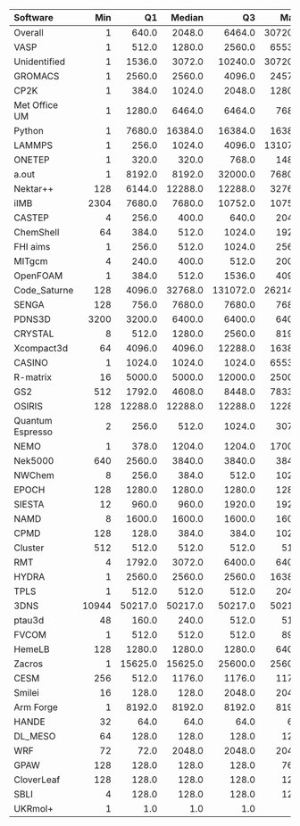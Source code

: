 | Software         |   Min |      Q1 |   Median |       Q3 |    Max |   Jobs |     Nodeh |   PercentUse |       kWh |   PercentEnergy |   Users |   Projects |
|:-----------------|------:|--------:|---------:|---------:|-------:|-------:|----------:|-------------:|----------:|----------------:|--------:|-----------:|
| Overall          |     1 |   640.0 |   2048.0 |   6464.0 | 307200 | 620670 | 3469614.8 |        100.0 | 1509306.1 |           100.0 |     680 |        106 |
| VASP             |     1 |   512.0 |   1280.0 |   2560.0 |  65536 | 105818 |  841389.2 |         24.3 |  360220.7 |            23.9 |     129 |         10 |
| Unidentified     |     1 |  1536.0 |   3072.0 |  10240.0 | 307200 | 145626 |  408808.2 |         11.8 |  174413.6 |            11.6 |     291 |         81 |
| GROMACS          |     1 |  2560.0 |   2560.0 |   4096.0 |  24576 |  50492 |  388950.5 |         11.2 |  192864.0 |            12.8 |      28 |          8 |
| CP2K             |     1 |   384.0 |   1024.0 |   2048.0 |  12800 |  26835 |  278695.8 |          8.0 |  111219.9 |             7.4 |      48 |         10 |
| Met Office UM    |     1 |  1280.0 |   6464.0 |   6464.0 |   7680 |   9052 |  213057.5 |          6.1 |   80814.8 |             5.4 |      32 |          5 |
| Python           |     1 |  7680.0 |  16384.0 |  16384.0 |  16384 | 155711 |  173408.5 |          5.0 |   84156.8 |             5.6 |      30 |         20 |
| LAMMPS           |     1 |   256.0 |   1024.0 |   4096.0 | 131072 |  13816 |  146784.0 |          4.2 |   61602.7 |             4.1 |      50 |         16 |
| ONETEP           |     1 |   320.0 |    320.0 |    768.0 |   1488 |   3005 |  131901.0 |          3.8 |   49533.9 |             3.3 |       5 |          1 |
| a.out            |     1 |  8192.0 |   8192.0 |  32000.0 |  76800 |   1990 |  126456.2 |          3.6 |   61413.7 |             4.1 |      12 |         10 |
| Nektar++         |   128 |  6144.0 |  12288.0 |  12288.0 |  32768 |    434 |  120048.8 |          3.5 |   58568.5 |             3.9 |       7 |          4 |
| iIMB             |  2304 |  7680.0 |   7680.0 |  10752.0 |  10752 |    139 |   86172.9 |          2.5 |   41326.6 |             2.7 |       2 |          1 |
| CASTEP           |     4 |   256.0 |    400.0 |    640.0 |   2048 |  37938 |   83262.0 |          2.4 |   35746.9 |             2.4 |      38 |          6 |
| ChemShell        |    64 |   384.0 |    512.0 |   1024.0 |   1920 |    992 |   48852.7 |          1.4 |   20397.7 |             1.4 |      11 |          3 |
| FHI aims         |     1 |   256.0 |    512.0 |   1024.0 |   2560 |  25915 |   41773.1 |          1.2 |   16614.2 |             1.1 |      16 |          2 |
| MITgcm           |     4 |   240.0 |    400.0 |    512.0 |   2000 |  15372 |   40050.0 |          1.2 |   18557.9 |             1.2 |      16 |          2 |
| OpenFOAM         |     1 |   384.0 |    512.0 |   1536.0 |   4096 |   1334 |   35329.2 |          1.0 |   18488.0 |             1.2 |      27 |         11 |
| Code_Saturne     |   128 |  4096.0 |  32768.0 | 131072.0 | 262144 |    316 |   31961.4 |          0.9 |    8835.6 |             0.6 |       9 |          5 |
| SENGA            |   128 |   756.0 |   7680.0 |   7680.0 |   7680 |    166 |   28929.9 |          0.8 |   14647.1 |             1.0 |       8 |          2 |
| PDNS3D           |  3200 |  3200.0 |   6400.0 |   6400.0 |   6400 |     31 |   24708.0 |          0.7 |   12332.5 |             0.8 |       1 |          1 |
| CRYSTAL          |     8 |   512.0 |   1280.0 |   2560.0 |   8192 |    584 |   21641.0 |          0.6 |    8846.4 |             0.6 |       9 |          4 |
| Xcompact3d       |    64 |  4096.0 |   4096.0 |  12288.0 |  16384 |    320 |   20035.5 |          0.6 |    8950.7 |             0.6 |       7 |          3 |
| CASINO           |     1 |  1024.0 |   1024.0 |   1024.0 |  65536 |    361 |   19468.9 |          0.6 |   10045.5 |             0.7 |       5 |          3 |
| R-matrix         |    16 |  5000.0 |   5000.0 |  12000.0 |  25000 |     15 |   19400.2 |          0.6 |    2062.6 |             0.1 |       1 |          1 |
| GS2              |   512 |  1792.0 |   4608.0 |   8448.0 |  78336 |    377 |   18156.2 |          0.5 |    4470.8 |             0.3 |       3 |          1 |
| OSIRIS           |   128 | 12288.0 |  12288.0 |  12288.0 |  12288 |     16 |   16421.1 |          0.5 |    7627.1 |             0.5 |       3 |          2 |
| Quantum Espresso |     2 |   256.0 |    512.0 |   1024.0 |   3072 |   5568 |   13785.2 |          0.4 |    6674.7 |             0.4 |      16 |          4 |
| NEMO             |     1 |   378.0 |   1204.0 |   1204.0 |  17000 |   1777 |   13439.3 |          0.4 |    5774.6 |             0.4 |      17 |          3 |
| Nek5000          |   640 |  2560.0 |   3840.0 |   3840.0 |   3840 |     76 |   12662.8 |          0.4 |    6585.8 |             0.4 |       2 |          2 |
| NWChem           |     8 |   256.0 |    384.0 |    512.0 |   1024 |  10027 |    8361.0 |          0.2 |    3628.8 |             0.2 |       9 |          6 |
| EPOCH            |   128 |  1280.0 |   1280.0 |   1280.0 |   1280 |   1254 |    7922.4 |          0.2 |    3912.9 |             0.3 |       2 |          1 |
| SIESTA           |    12 |   960.0 |    960.0 |   1920.0 |   1920 |   2235 |    7276.2 |          0.2 |     921.7 |             0.1 |       6 |          2 |
| NAMD             |     8 |  1600.0 |   1600.0 |   1600.0 |   1600 |    343 |    6735.5 |          0.2 |    2144.8 |             0.1 |       7 |          3 |
| CPMD             |   128 |   128.0 |    384.0 |    384.0 |   1024 |    270 |    6089.1 |          0.2 |    3082.8 |             0.2 |       2 |          1 |
| Cluster          |   512 |   512.0 |    512.0 |    512.0 |    512 |    583 |    5945.9 |          0.2 |    1850.0 |             0.1 |       1 |          1 |
| RMT              |     4 |  1792.0 |   3072.0 |   6400.0 |   6400 |    485 |    4811.3 |          0.1 |    2276.1 |             0.2 |       6 |          3 |
| HYDRA            |     1 |  2560.0 |   2560.0 |   2560.0 |  16384 |    372 |    3778.2 |          0.1 |    2074.1 |             0.1 |       7 |          5 |
| TPLS             |     1 |   512.0 |    512.0 |    512.0 |   2048 |    103 |    3435.7 |          0.1 |    1829.3 |             0.1 |       4 |          2 |
| 3DNS             | 10944 | 50217.0 |  50217.0 |  50217.0 |  50217 |      2 |    3348.8 |          0.1 |    1658.5 |             0.1 |       1 |          1 |
| ptau3d           |    48 |   160.0 |    240.0 |    512.0 |    512 |    123 |    1939.9 |          0.1 |    1006.1 |             0.1 |       1 |          1 |
| FVCOM            |     1 |   512.0 |    512.0 |    512.0 |    896 |    245 |    1638.8 |          0.0 |     812.1 |             0.1 |       2 |          1 |
| HemeLB           |   128 |  1280.0 |   1280.0 |   1280.0 |   6400 |     13 |    1134.5 |          0.0 |     592.3 |             0.0 |       1 |          1 |
| Zacros           |     1 | 15625.0 |  15625.0 |  25600.0 |  25600 |     22 |     725.3 |          0.0 |     335.7 |             0.0 |       2 |          2 |
| CESM             |   256 |   512.0 |   1176.0 |   1176.0 |   1176 |     19 |     295.3 |          0.0 |     114.7 |             0.0 |       2 |          1 |
| Smilei           |    16 |   128.0 |    128.0 |   2048.0 |   2048 |     36 |     188.0 |          0.0 |     103.2 |             0.0 |       3 |          2 |
| Arm Forge        |     1 |  8192.0 |   8192.0 |   8192.0 |   8192 |    172 |     159.1 |          0.0 |      52.1 |             0.0 |      16 |         12 |
| HANDE            |    32 |    64.0 |     64.0 |     64.0 |     64 |    156 |     120.6 |          0.0 |      42.2 |             0.0 |       1 |          1 |
| DL_MESO          |    64 |   128.0 |    128.0 |    128.0 |    128 |     84 |      62.5 |          0.0 |      29.7 |             0.0 |       2 |          1 |
| WRF              |    72 |    72.0 |   2048.0 |   2048.0 |   2048 |      3 |      53.9 |          0.0 |      23.4 |             0.0 |       2 |          2 |
| GPAW             |   128 |   128.0 |    128.0 |    128.0 |    768 |     32 |      42.9 |          0.0 |      22.3 |             0.0 |       2 |          1 |
| CloverLeaf       |   128 |   128.0 |    128.0 |    128.0 |    128 |      3 |       0.2 |          0.0 |       0.1 |             0.0 |       1 |          1 |
| SBLI             |     4 |   128.0 |    128.0 |    128.0 |    128 |     10 |       0.1 |          0.0 |       0.0 |             0.0 |       1 |          1 |
| UKRmol+          |     1 |     1.0 |      1.0 |      1.0 |      1 |      2 |       0.0 |          0.0 |       0.0 |             0.0 |       1 |          1 |
